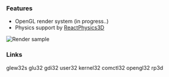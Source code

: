 ### Features
* OpenGL render system  (in progress..)
* Physics support by <a href="https://github.com/DanielChappuis/reactphysics3d">ReactPhysics3D</a>
⁭⁯⁮⁭⁬⁫⁪
</n>

![Render sample](https://github.com/SniperChicken32/SandStorm/blob/main/render_sample.jpg)

### Links
glew32s glu32 gdi32 user32 kernel32 comctl32 opengl32 rp3d
